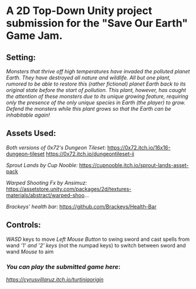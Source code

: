 # A 2D Top-Down Unity project submission for the "Save Our Earth" Game Jam.

## Setting: 
_Monsters that thrive off high temperatures have invaded the polluted planet Earth. They have destroyed all nature and wildlife. All but one plant, rumored to be able to restore this (rather fictional) planet Earth back to its original state before the start of pollution. This plant, however, has caught the attention of these monsters due to its unique growing feature, requiring only the presence of the only unique species in Earth (the player) to grow.  Defend the monsters while this plant grows so that the Earth can be inhabitable again!_

## Assets Used:

_Both versions of 0x72's Dungeon Tileset:_
https://0x72.itch.io/16x16-dungeon-tileset
https://0x72.itch.io/dungeontileset-ii

_Sprout Lands by Cup Nooble:_
https://cupnooble.itch.io/sprout-lands-asset-pack

_Warped Shooting Fx by Ansimuz:_
https://assetstore.unity.com/packages/2d/textures-materials/abstract/warped-shoo...

_Brackeys' health bar:_
https://github.com/Brackeys/Health-Bar

## Controls:

_WASD_ keys to move
_Left Mouse Button_ to swing sword and cast spells from wand
_'1' and '2' keys_ (not the numpad keys) to switch between sword and wand
_Mouse_ to aim

### _You can play the submitted game here_:
_https://cyrusvillaruz.itch.io/turtiniaorigin_
